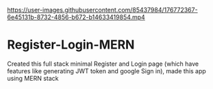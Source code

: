 

https://user-images.githubusercontent.com/85437984/176772367-6e45131b-8732-4856-b672-b14633419854.mp4


# Register-Login-MERN
Created this full stack minimal Register and Login page (which have features like generating JWT token and google Sign in), made this app using MERN stack
